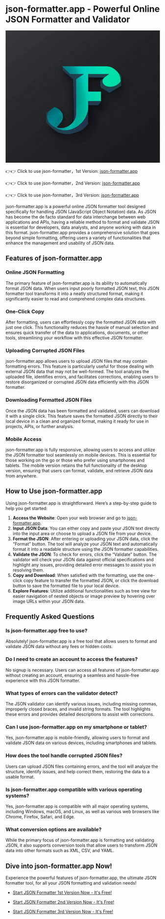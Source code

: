 # json-formatter.app - Powerful Online JSON Formatter and Validator

![json-formatter](final-logo.jpg "json-formatter.app")

👉👉 Click to use json-formatter，1st Version: [json-formatter.app](https://json-formatter.app/ "json-formatter.app")

👉👉 Click to use json-formatter，2nd Version: [json-formatter.app](https://json-formatter.app/ "json-formatter.app")

👉👉 Click to use json-formatter，3rd Version: [json-formatter.app](https://json-formatter.app/ "json-formatter.app")


json-formatter.app is a powerful online JSON formatter tool designed specifically for handling JSON (JavaScript Object Notation) data. As JSON has become the de facto standard for data interchange between web applications and APIs, having a reliable method to format and validate JSON is essential for developers, data analysts, and anyone working with data in this format. json-formatter.app provides a comprehensive solution that goes beyond simple formatting, offering users a variety of functionalities that enhance the management and usability of JSON data.

## Features of json-formatter.app

### Online JSON Formatting
The primary feature of json-formatter.app is its ability to automatically format JSON data. When users input poorly formatted JSON text, this JSON formatter tool transforms it into a neatly structured format, making it significantly easier to read and comprehend complex data structures.

### One-Click Copy
After formatting, users can effortlessly copy the formatted JSON data with just one click. This functionality reduces the hassle of manual selection and ensures quick transfer of the data to applications, documents, or other tools, streamlining your workflow with this effective JSON formatter.

### Uploading Corrupted JSON Files
json-formatter.app allows users to upload JSON files that may contain formatting errors. This feature is particularly useful for those dealing with external JSON data that may not be well-formed. The tool analyzes the uploaded file, identifies errors, and facilitates corrections, enabling users to restore disorganized or corrupted JSON data efficiently with this JSON formatter.

### Downloading Formatted JSON Files
Once the JSON data has been formatted and validated, users can download it with a single click. This feature saves the formatted JSON directly to their local device in a clean and organized format, making it ready for use in projects, APIs, or further analysis.

### Mobile Access
json-formatter.app is fully responsive, allowing users to access and utilize the JSON formatter tool seamlessly on mobile devices. This is essential for those working on the go or those who prefer using smartphones and tablets. The mobile version retains the full functionality of the desktop version, ensuring that users can format, validate, and retrieve JSON data from anywhere.

## How to Use json-formatter.app

Using json-formatter.app is straightforward. Here’s a step-by-step guide to help you get started:

1. **Access the Website**: Open your web browser and go to [json-formatter.app](https://json-formatter.app/).
2. **Input JSON Data**: You can either copy and paste your JSON text directly into the input area or choose to upload a JSON file from your device.
3. **Format the JSON**: After entering or uploading your JSON data, click the “Format” button. The tool will analyze your JSON text and automatically format it into a readable structure using the JSON formatter capabilities.
4. **Validate the JSON**: To check for errors, click the “Validate” button. The validator will check your JSON data against official specifications and highlight any issues, providing detailed error messages to assist you in resolving them.
5. **Copy and Download**: When satisfied with the formatting, use the one-click copy feature to transfer the formatted JSON, or click the download button to save the formatted file to your local device.
6. **Explore Features**: Utilize additional functionalities such as tree view for easier navigation of nested objects or image preview by hovering over image URLs within your JSON data.

## Frequently Asked Questions

### Is json-formatter.app free to use?
Absolutely! json-formatter.app is a free tool that allows users to format and validate JSON data without any fees or hidden costs.

### Do I need to create an account to access the features?
No signup is necessary. Users can access all features of json-formatter.app without creating an account, ensuring a seamless and hassle-free experience with this JSON formatter.

### What types of errors can the validator detect?
The JSON validator can identify various issues, including missing commas, improperly closed braces, and invalid string formats. The tool highlights these errors and provides detailed descriptions to assist with corrections.

### Can I use json-formatter.app on my smartphone or tablet?
Yes, json-formatter.app is mobile-friendly, allowing users to format and validate JSON data on various devices, including smartphones and tablets.

### How does the tool handle corrupted JSON files?
Users can upload JSON files containing errors, and the tool will analyze the structure, identify issues, and help correct them, restoring the data to a usable format.

### Is json-formatter.app compatible with various operating systems?
Yes, json-formatter.app is compatible with all major operating systems, including Windows, macOS, and Linux, as well as various web browsers like Chrome, Firefox, Safari, and Edge.

### What conversion options are available?
While the primary focus of json-formatter.app is formatting and validating JSON, it also supports conversion tools that allow users to transform JSON data into other formats such as XML, CSV, and YAML.

## Dive into json-formatter.app Now!
Experience the powerful features of json-formatter.app, the ultimate JSON formatter tool, for all your JSON formatting and validation needs!

- [Start JSON Formatter 1st Version Now - It's Free!](https://json-formatter.app/)

- [Start JSON Formatter 2nd Version Now - It's Free!](https://json-formatter.app/)

- [Start JSON Formatter 3rd Version Now - It's Free!](https://json-formatter.app/)
